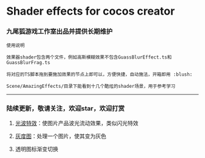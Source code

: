 # Shader effects for cocos creator

### 九尾狐游戏工作室出品并提供长期维护

`使用说明`

    效果器shader包含两个文件，例如高斯模糊效果不包含GuassBlurEffect.ts和GuassBlurFrag.ts

    将对应的TS脚本拖到要施加效果的节点上即可以，方便快捷，自动施法，开箱即用 :blush:

    Scene/AmazingEffects/目录下能看到十几个酷炫的shader场景，用于参考学习

---

### 陆续更新，敬请关注，欢迎star，欢迎打赏

1. [光波特效](assets/resources/readme/FluxayEffect.md)：使图片产品波光流动效果，类似闪光特效

2. [灰度图](assets/resources/readme/GrayEffect.md)：处理一个图片，使其变为灰色

2. 透明图标渐变切换

